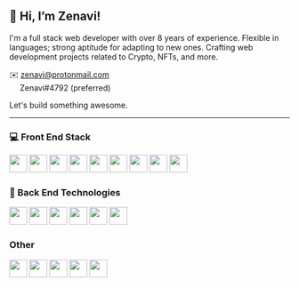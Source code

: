 ## 👋 Hi, I’m Zenavi!
I'm a full stack web developer with over 8 years of experience. Flexible in languages; strong aptitude for adapting to new ones. Crafting web development projects related to Crypto, NFTs, and more.  
  
✉️ <a href="mailto:zenavi@protonmail.com">zenavi@protonmail.com</a>  
<img width="15" src="https://i.imgur.com/QGDfAOH.png" /> Zenavi#4792 (preferred)

Let's build something awesome.

<hr />

### 💻 Front End Stack
<div style="display: inline;">
  <img height="32" src="https://img.shields.io/badge/JavaScript-323330?style=for-the-badge&logo=javascript&logoColor=F7DF1E" />
  <img height="32" src="https://img.shields.io/badge/HTML5-E34F26?style=for-the-badge&logo=html5&logoColor=white" />
  <img height="32" src="https://img.shields.io/badge/CSS3-1572B6?style=for-the-badge&logo=css3&logoColor=white" />
  <img height="32" src="https://img.shields.io/badge/React-20232A?style=for-the-badge&logo=react&logoColor=61DAFB" />
  <img height="32" src="https://img.shields.io/badge/next.js-000000?style=for-the-badge&logo=nextdotjs&logoColor=white" />
  <img height="32" src="https://img.shields.io/badge/Vue.js-35495E?style=for-the-badge&logo=vuedotjs&logoColor=4FC08D" />
  <img height="32" src="https://img.shields.io/badge/nuxt.js-00C58E?style=for-the-badge&logo=nuxtdotjs&logoColor=white" />
  <img height="32" src="https://img.shields.io/badge/Tailwind_CSS-38B2AC?style=for-the-badge&logo=tailwind-css&logoColor=white" />
  <img height="32" src="https://img.shields.io/badge/Bootstrap-563D7C?style=for-the-badge&logo=bootstrap&logoColor=white" />
</div>

### 💽 Back End Technologies
<div style="display: inline;">
  <img height="32" src="https://img.shields.io/badge/TypeScript-007ACC?style=for-the-badge&logo=typescript&logoColor=white" />
  <img height="32" src="https://img.shields.io/badge/Node.js-339933?style=for-the-badge&logo=nodedotjs&logoColor=white" />
  <img height="32" src="https://img.shields.io/badge/Express.js-000000?style=for-the-badge&logo=express&logoColor=white" />
  <img height="32" src="https://img.shields.io/badge/PHP-777BB4?style=for-the-badge&logo=php&logoColor=white" />
  <img height="32" src="https://img.shields.io/badge/Laravel-FF2D20?style=for-the-badge&logo=laravel&logoColor=white" />
  <img height="32" src="https://img.shields.io/badge/MySQL-00000F?style=for-the-badge&logo=mysql&logoColor=white" />
</div>

### Other
<div style="display: inline;">
  <img height="32" src="https://img.shields.io/badge/Docker-2CA5E0?style=for-the-badge&logo=docker&logoColor=white" />
  <img height="32" src="https://img.shields.io/badge/Twilio-F22F46?style=for-the-badge&logo=Twilio&logoColor=white" />
  <img height="32" src="https://img.shields.io/badge/Apache-D22128?style=for-the-badge&logo=Apache&logoColor=white" />
  <img height="32" src="https://img.shields.io/badge/Netlify-00C7B7?style=for-the-badge&logo=netlify&logoColor=white" />
  <img height="32" src="https://img.shields.io/badge/Amazon_AWS-232F3E?style=for-the-badge&logo=amazon-aws&logoColor=white" />
</div>

